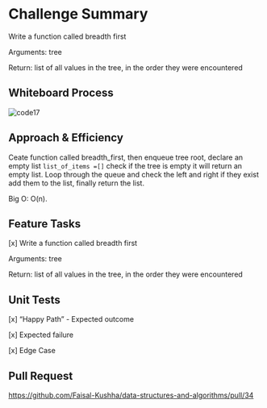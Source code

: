 # Challenge Summary

Write a function called breadth first

Arguments: tree

Return: list of all values in the tree, in the order they were encountered

## Whiteboard Process

![code17](python/trees/CodeChallenge17.png)

## Approach & Efficiency

Ceate function called breadth_first, then enqueue tree root, declare an empty list `list_of_items =[]`
check if the tree is empty it will return an empty list. Loop through the queue and check the left and right if they exist add them to the list, finally return the list.

Big O: O(n).

## Feature Tasks

[x] Write a function called breadth first

Arguments: tree

Return: list of all values in the tree, in the order they were encountered

## Unit Tests

[x] “Happy Path” - Expected outcome

[x] Expected failure

[x] Edge Case

## Pull Request

https://github.com/Faisal-Kushha/data-structures-and-algorithms/pull/34

